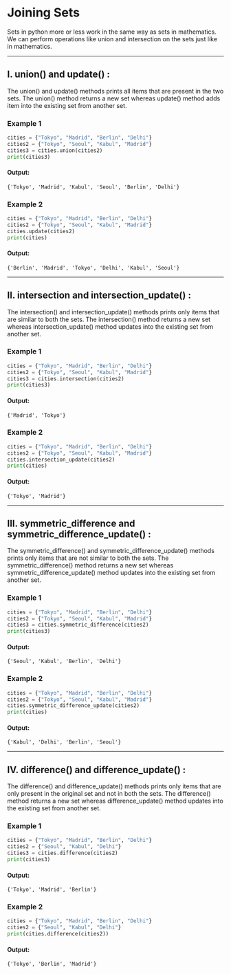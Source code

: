 # Joining Sets
Sets in python more or less work in the same way as sets in mathematics. We can perform operations like union and intersection on the sets just like in mathematics.

---
## I. union() and update() :
The union() and update() methods prints all items that are present in the two sets. The union() method returns a new set whereas update() method adds item into the existing set from another set.

### Example 1
```python
cities = {"Tokyo", "Madrid", "Berlin", "Delhi"}
cities2 = {"Tokyo", "Seoul", "Kabul", "Madrid"}
cities3 = cities.union(cities2)
print(cities3)
```
#### Output:
```
{'Tokyo', 'Madrid', 'Kabul', 'Seoul', 'Berlin', 'Delhi'}
 ```

### Example 2
```python
cities = {"Tokyo", "Madrid", "Berlin", "Delhi"}
cities2 = {"Tokyo", "Seoul", "Kabul", "Madrid"}
cities.update(cities2)
print(cities)
```
#### Output:
```
{'Berlin', 'Madrid', 'Tokyo', 'Delhi', 'Kabul', 'Seoul'}
```
---

## II. intersection and intersection_update() :
The intersection() and intersection_update() methods prints only items that are similar to both the sets. The intersection() method returns a new set whereas intersection_update() method updates into the existing set from another set.

### Example 1
```python
cities = {"Tokyo", "Madrid", "Berlin", "Delhi"}
cities2 = {"Tokyo", "Seoul", "Kabul", "Madrid"}
cities3 = cities.intersection(cities2)
print(cities3)
```
#### Output:
```
{'Madrid', 'Tokyo'}
 ```

### Example 2
```python
cities = {"Tokyo", "Madrid", "Berlin", "Delhi"}
cities2 = {"Tokyo", "Seoul", "Kabul", "Madrid"}
cities.intersection_update(cities2)
print(cities)
```
#### Output:
```
{'Tokyo', 'Madrid'}
```
---

## III. symmetric_difference and symmetric_difference_update() :
The symmetric_difference() and symmetric_difference_update() methods prints only items that are not similar to both the sets. The symmetric_difference() method returns a new set whereas symmetric_difference_update() method updates into the existing set from another set.

### Example 1
```python
cities = {"Tokyo", "Madrid", "Berlin", "Delhi"}
cities2 = {"Tokyo", "Seoul", "Kabul", "Madrid"}
cities3 = cities.symmetric_difference(cities2)
print(cities3)
```
#### Output:
```
{'Seoul', 'Kabul', 'Berlin', 'Delhi'}
 ```

### Example 2
```python
cities = {"Tokyo", "Madrid", "Berlin", "Delhi"}
cities2 = {"Tokyo", "Seoul", "Kabul", "Madrid"}
cities.symmetric_difference_update(cities2)
print(cities)
```
#### Output:
```
{'Kabul', 'Delhi', 'Berlin', 'Seoul'}
 ```
---

## IV. difference() and difference_update() :
The difference() and difference_update() methods prints only items that are only present in the original set and not in both the sets. The difference() method returns a new set whereas difference_update() method updates into the existing set from another set.

### Example 1
```python
cities = {"Tokyo", "Madrid", "Berlin", "Delhi"}
cities2 = {"Seoul", "Kabul", "Delhi"}
cities3 = cities.difference(cities2)
print(cities3)
```
#### Output:
```
{'Tokyo', 'Madrid', 'Berlin'}
 ```

### Example 2
```python
cities = {"Tokyo", "Madrid", "Berlin", "Delhi"}
cities2 = {"Seoul", "Kabul", "Delhi"}
print(cities.difference(cities2))
```
#### Output:
```
{'Tokyo', 'Berlin', 'Madrid'}
```
